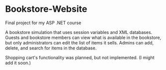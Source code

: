 # Bookstore-Website
Final project for my ASP .NET course

A bookstore simulation that uses session variables and XML databases.  
Guests and bookstore members can view what is available in the 
bookstore, but only administrators can edit the list of items it 
sells.  Admins can add, delete, and search for items in the 
database.

Shopping cart's functionality was planned, but not implemented.  (I might 
add it soon.)
